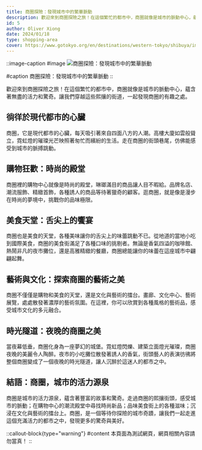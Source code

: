 ```yaml
---
title: 商圈探險：發現城市中的繁華脈動
description: 歡迎來到商圈探險之旅！在這個繁忙的都市中，商圈就像是城市的脈動中心，蘊含著無盡的活力和驚奇。讓我們穿越這些熙攘的街道，一起發現商圈的有趣之處。
id: 5
author: Oliver Xiong
date: 2024/01/18
type: shopping-area
cover: https://www.gotokyo.org/en/destinations/western-tokyo/shibuya/images/xmain.jpg.pagespeed.ic.dMwK5EfW6X.jpg
---
```


::image-caption
#image
![商圈探險：發現城市中的繁華脈動](https://www.gotokyo.org/en/destinations/western-tokyo/shibuya/images/xmain.jpg.pagespeed.ic.dMwK5EfW6X.jpg "商圈探險：發現城市中的繁華脈動")

#caption
商圈探險：發現城市中的繁華脈動
::

歡迎來到商圈探險之旅！在這個繁忙的都市中，商圈就像是城市的脈動中心，蘊含著無盡的活力和驚奇。讓我們穿越這些熙攘的街道，一起發現商圈的有趣之處。

## 徜徉於現代都市的心臟
商圈，它是現代都市的心臟，每天吸引著來自四面八方的人潮。高樓大廈如雲般聳立，霓虹燈的璀璨光芒映照著匆忙而繽紛的生活。走在商圈的街頭巷尾，仿佛能感受到城市的脈搏跳動。

## 購物狂歡：時尚的殿堂
商圈裡的購物中心就像是時尚的殿堂，琳瑯滿目的商品讓人目不暇給。品牌名店、潮流服飾、精緻首飾，各種誘人的商品等待著獵奇的顧客。逛商圈，就是像是漫步在時尚的夢境中，挑戰你的品味極限。

## 美食天堂：舌尖上的饗宴
商圈也是美食的天堂，各種美味讓你的舌尖上的味蕾跳動不已。從地道的當地小吃到國際美食，商圈的美食街滿足了各種口味的挑剔者。無論是香氣四溢的咖啡館、熱鬧非凡的夜市攤位，還是高雅精緻的餐廳，商圈總能讓你的味蕾在這座城市中翩翩起舞。

## 藝術與文化：探索商圈的藝術之美
商圈不僅僅是購物和美食的天堂，還是文化與藝術的擂台。畫廊、文化中心、藝術展覽，處處散發著濃厚的藝術氛圍。在這裡，你可以欣賞到各種風格的藝術品，感受城市文化的多元融合。

## 時光隧道：夜晚的商圈之美
當夜幕低垂，商圈化身為一座夢幻的城堡。霓虹燈閃爍、建築立面燈光璀璨，商圈夜晚的美麗令人陶醉。夜市的小吃攤位散發著誘人的香氣，街頭藝人的表演彷彿將整個商圈變成了一個夜晚的時光隧道，讓人沉醉於這迷人的都市之中。

## 結語：商圈，城市的活力源泉
商圈是城市的活力源泉，蘊含著豐富的故事和驚奇。走過商圈的熙攘街頭，感受城市的脈動；在購物中心的潮流殿堂中尋找時尚新品；品味美食街上的各種滋味；沉浸在文化與藝術的擂台上。商圈，是一個等待你探險的城市奇蹟，讓我們一起走進這個充滿活力的都市之中，發現更多的驚奇與美好。

::callout-block{type="warning"}
#content
本頁面為測試網頁，網頁相關內容請勿當真！
::